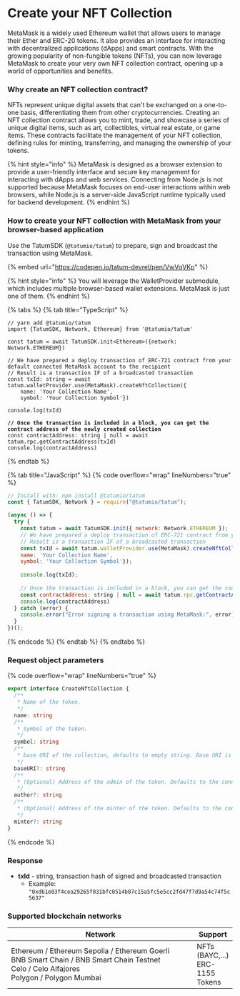 # Create your NFT Collection

MetaMask is a widely used Ethereum wallet that allows users to manage their Ether and ERC-20 tokens. It also provides an interface for interacting with decentralized applications (dApps) and smart contracts. With the growing popularity of non-fungible tokens (NFTs), you can now leverage MetaMask to create your very own NFT collection contract, opening up a world of opportunities and benefits.

### Why create an NFT collection contract?

NFTs represent unique digital assets that can't be exchanged on a one-to-one basis, differentiating them from other cryptocurrencies. Creating an NFT collection contract allows you to mint, trade, and showcase a series of unique digital items, such as art, collectibles, virtual real estate, or game items. These contracts facilitate the management of your NFT collection, defining rules for minting, transferring, and managing the ownership of your tokens.

{% hint style="info" %}
MetaMask is designed as a browser extension to provide a user-friendly interface and secure key management for interacting with dApps and web services. Connecting from Node.js is not supported because MetaMask focuses on end-user interactions within web browsers, while Node.js is a server-side JavaScript runtime typically used for backend development.
{% endhint %}

### How to create your NFT collection with MetaMask from your browser-based application

Use the TatumSDK (`@tatumio/tatum`) to prepare, sign and broadcast the transaction using MetaMask.

{% embed url="https://codepen.io/tatum-devrel/pen/VwVqVKp" %}

{% hint style="info" %}
You will leverage the WalletProvider submodule, which includes multiple browser-based wallet extensions. MetaMask is just one of them.
{% endhint %}

{% tabs %}
{% tab title="TypeScript" %}
<pre class="language-typescript" data-overflow="wrap" data-line-numbers><code class="lang-typescript">// yarn add @tatumio/tatum
import {TatumSDK, Network, Ethereum} from '@tatumio/tatum'

const tatum = await TatumSDK.init&#x3C;Ethereum>({network: Network.ETHEREUM})

// We have prepared a deploy transaction of ERC-721 contract from your default connected MetaMask account to the recipient
// Result is a transaction IF of a broadcasted transaction
const txId: string = await tatum.walletProvider.use(MetaMask).createNftCollection({
    name: 'Your Collection Name',
    symbol: 'Your Collection Symbol'})

console.log(txId)

<strong>// Once the transaction is included in a block, you can get the contract address of the newly created collection
</strong>const contractAddress: string | null = await tatum.rpc.getContractAddress(txId)
console.log(contractAddress)
</code></pre>
{% endtab %}

{% tab title="JavaScript" %}
{% code overflow="wrap" lineNumbers="true" %}
```javascript
// Install with: npm install @tatumio/tatum
const { TatumSDK, Network } = require("@tatumio/tatum");

(async () => {
  try {
    const tatum = await TatumSDK.init({ network: Network.ETHEREUM });
    // We have prepared a deploy transaction of ERC-721 contract from your default connected MetaMask account to the recipient
    // Result is a transaction IF of a broadcasted transaction
    const txId = await tatum.walletProvider.use(MetaMask).createNftCollection({
    name: 'Your Collection Name',
    symbol: 'Your Collection Symbol'});
    
    console.log(txId);
    
    // Once the transaction is included in a block, you can get the contract address of the newly created collection
    const contractAddress: string | null = await tatum.rpc.getContractAddress(txId)
    console.log(contractAddress)
  } catch (error) {
    console.error("Error signing a transaction using MetaMask:", error);
  }
})();
```
{% endcode %}
{% endtab %}
{% endtabs %}

### Request object parameters

{% code overflow="wrap" lineNumbers="true" %}
```typescript
export interface CreateNftCollection {
  /**
   * Name of the token.
   */
  name: string
  /**
   * Symbol of the token.
   */
  symbol: string
  /**
   * base URI of the collection, defaults to empty string. Base URI is prepended to the token ID in the token URI.
   */
  baseURI?: string
  /**
   * (Optional) Address of the admin of the token. Defaults to the connected MetaMask account. Admin can add new minters and pausers.
   */
  author?: string
  /**
   * (Optional) Address of the minter of the token. Defaults to the connected MetaMask account. Minters can mint new tokens.
   */
  minter?: string
}

```
{% endcode %}

### Response

* **txId** - string, transaction hash of signed and broadcasted transaction
  * Example: `"0xdb1e03f4cea29265f031bfc0514b07c15a5fc5e5cc2fd47f7d9a54c74f5c5637"`

### Supported blockchain networks

<table><thead><tr><th width="417">Network</th><th>Support</th></tr></thead><tbody><tr><td>Ethereum / Ethereum Sepolia / Ethereum Goerli<br>BNB Smart Chain / BNB Smart Chain Testnet<br>Celo / Celo Alfajores<br>Polygon / Polygon Mumbai</td><td>NFTs (BAYC,...)<br>ERC-1155 Tokens</td></tr></tbody></table>
